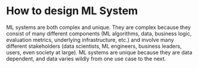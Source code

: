 # How to design ML System

ML systems are both complex and unique. They are complex because they consist of many different components (ML algorithms, data, business logic, evaluation metrics, underlying infrastructure, etc.) and involve many different stakeholders (data scientists, ML engineers, business leaders, users, even society at large). ML systems are unique because they are data dependent, and data varies wildly from one use case to the next.



